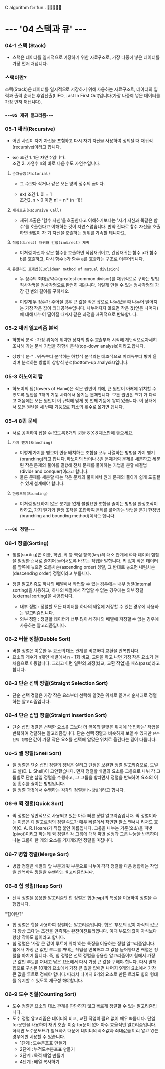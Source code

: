C algorithm for fun.. 👾🧠👨‍💻🦽

# --- '04 스택과 큐' ---
### 04-1 스택 (Stack)
- 스택은 데이터를 일시적으로 저장하기 위한 자료구조로, 가장 나중에 넣은 데이터를 가장 먼저 꺼냅니다.
### 스택이란?
스택(Stack)은 데이터를 일시적으로 저장하기 위해 사용하는 자료구조로, 데이터의 입력과 출력 순서는 후입선출(LIFO, Last In First Out)입니다(가장 나중에 넣은 데이터를 가장 먼저 꺼냅니다).


### ---`05 재귀 알고리즘`---
### 05-1 재귀(Recursive) 
- 어떤 사건이 자기 자신을 포함하고 다시 자기 자신을 사용하여 정의될 때
재귀적(recursive)이라고 합니다.
	
- ex) 조건 1. 1은 자연수입니다.  
조건 2. 자연수 n의 바로 다음 수도 자연수입니다.	

1. `순차곱셈(Factorial)`
	- 그 수보다 작거나 같은 모든 양의 정수의 곱이다.

	- ex) 조건 1. 0! = 1  
	조건2. n > 0 이면 n! = n * (n -1)!

2. `재귀호출(Recursive Call)`
	
	- 재귀 호출은 '함수 자신'을 호출한다고 이해하기보다는 '자기 자신과 똑같은 함수'를 호출한다고 이해하는 것이 자연스럽습니다. 만약 진짜로 함수 자신을 호출하면 끝없이 자	기 자신을 호출하는 행위를 계속할 테니까요.
	
3. `직접(direct) 재귀와 간접(indirect) 재귀`  
	- 이처럼 자신과 같은 함수를 호출하면 직접재귀이고, 간접재귀는 함수 a가 함수 b를 호출하고, 다시 함수 b가 함수 a를 호출하는 구조로 이루어집니다.

4. `유클리드 호제법(Euclidean method of mutual division)`
	
	- 두 정수의 최대공약수(greatest common divisor)를 재귀적으로 구하는 방법 직사각형을 정사각형으로 완전히 채웁니다. 이렇게 만들 수 있는 정사각형의 가장 긴 변의 길이를 구하세요.
	
	- 이렇게 두 정수가 주어질 경우 큰 값을 작은 값으로 나누었을 때 나누어 떨어지는 가장 작은 값이 최대공약수입니다. 나누어지지 않으면 작은 값(얻은 나머지)에 대해 나누어 떨어질 때까지 같은 과정을 재귀적으로 반복합니다.

### 05-2 재귀 알고리즘 분석
- 하향식 분석 : 가장 위쪽에 위치한 상자의 함수 호출부터 시작해 계단식으로자세히 조사해 가는 분석 기법을 하향식 분석(top-down analysis)이라고 합니다.

- 상향식 분석 : 위쪽부터 분석하는 햐향식 분석과는 대조적으로 아래쪽부터 쌓아 올리며 분석하는 방법이 상향식 분석(bottom-up analysis)입니다.

### 05-3 하노이의 탑
- 하노이의 탑(Towers of Hanoi)은 작은 원반이 위에, 큰 원반이 아래에 위치할 수 있도록 원반을 3개의 기둥 사이에서 옮기는 문제입니다. 모든 원반은 크기	가 다르고 처음에는 모든 원반이 이 규칙에 맞게 첫 번째 기둥에 쌓여 있습니다. 이 상태에서 모든 원반을 세 번째 기둥으로 최소의 횟수로 옮기면 됩니다.

### 05-4 8퀸 문제
- 서로 공격하여 잡을 수 없도록 8개의 퀸을 8 X 8 체스판에 놓으세요.

1. `가지 뻗기(Branching)`
	- 이렇게 가지를 뻗으며 퀸을 배치하는 조합을 모두 나열하는 방법을 가지 뻗기(branching)라고 합니다. 하노이의 탑이나 8퀸 문제처럼 문제를 세분하고 세분된 작은 문제의 풀이를 결합해 전체 문제를 풀이하는 기법을 분할 해결법(divide and conquer)이라고 합니다.
	- 물론 문제를 세분할 때는 작은 문제의 풀이에서 원래 문제의 풀이가 쉽게 도출될 수 있게 설계해야 합니다.

2. `한정조작(Bounding)`
	- 이처럼 필요하지 않은 분기를 없개 불필요한 조합을 줄이는 방법을 한정조작이라하고, 가지 뻗기와 한정 조작을 조합하여 문제를 풀어가는 방법을 분기 한정법(branching and bounding method)이라고 합니다.

### ---`06 정렬`---
### 06-1 정렬(Sorting)
- 정렬(sorting)은 이름, 학번, 키 등 핵심 항목(key)의 대소 관계에 따라 데이터 집합을
일정한 순서로 줄지어 늘어서도록 바꾸는 작업을 말합니다. 키 값이 작은 데이터를 앞쪽에 놓으면 오름차순(ascending order) 정렬, 그 반대로 놓으면 내림차순(descending order) 정렬이라고 부릅니다.

- 정렬 알고리즘도 하나의 배열에서 작업할 수 있는 경우에는 내부 정렬(internal sorting)을 사용하고, 하나의 배열에서 작업할 수 없는 경우에는 외부 정렬(external sorting)을 사용합니다.
	- 내부 정렬 : 정렬할 모든 데이터를 하나의 배열에 저장할 수 있는 경우에 사용하는 알고리즘입니다.
	- 외부 정렬 : 정렬할 데이터가 너무 많아서 하나의 배열에 저장할 수 없는 경우에 사용하는 알고리즘입니다.

### 06-2 버블 정렬(Bubble Sort)
- 버블 정렬은 이웃한 두 요소의 대소 관계를 비교하여 교환을 반복합니다.
- 요소의 개수가 n개인 배열에서 n - 1회 비교, 교환을 하고 나면 가장 작은 요소가 맨 처음으로 이동합니다. 그리고 이런 일련의 과정(비교, 교환 작업)을 패스(pass)라고 합니다.

### 06-3 단순 선택 정렬(Straight Selection Sort)
- 단순 선택 정렬은 가장 작은 요소부터 선택해 알맞은 위치로 옮겨서 순서대로 정렬하는 알고리즘입니다.

### 06-4 단순 삽입 정렬(Straight Insertion Sort)
- 단순 삽입 정렬은 선택한 요소를 그보다 더 앞쪽의 알맞은 위치에 '삽입하는' 작업을 반복하여 정렬하는 알고리즘입니다. 단순 선택 정렬과 비슷하게 보일 수 있지만 `단순 선택 정렬`은 값이 가장 작은 요소를 선택해 알맞은 위치로 옮긴다는 점이 다릅니다.

### 06-5  셸 정렬(Shell Sort)
- 셸 정렬은 단순 삽입 정렬의 장점은 살리고 단점은 보완한 정렬 알고리즘으로, 도널드 셸(D. L. Shell)이 고안했습니다. 먼저 정렬할 배열의 요소를 그룹으로 나눠 각 그룹별로 단순 삽입 정렬을 수행하고, 그 그룹을 합치면서 정렬을 반복하여 요소의 이동 횟수를 줄이는 방법입니다.
- 셸 정렬 과정에서 수행하는 각각의 정렬을 `h-정렬`이라고 합니다.

### 06-6 퀵 정렬(Quick Sort)
- 퀵 정렬은 일반적으로 사용되고 있는 아주 빠른 정렬 알고리즘입니다. 퀵 정렬이라는 이름은 이 알고르짐의 정렬 속도가 매우 빠른데서 착안한 찰스 앤서니 리처드 호어(C. A. R. Hoare)가 직접 붙인 이름입니다. 그룹을 나누는 기준(요소)을 피벗(pivot)이라고 하는데 퀵 정렬은 각 그룹에 대해 피벗 설정과 그룹 나눔을 반복하며 나눈 그룹이 한 개의 요소를 가지게되면 정렬을 마칩니다.

### 06-7 병합 정렬(Merge Sort)
- 병합 정렬은 배열의 앞 부분과 뒷 부분으로 나누어 각각 정렬할 다음 병합하는 작업을 반복하여 정렬을 수핸하는 알고리즘입니다.

### 06-8 힙 정렬(Heap Sort)
- 선택 정렬을 응용한 알고리즘인 힙 정렬은 힙(heap)의 특성을 이용하여 정렬을 수행합니다.

"힙이란?"

- 힙 정렬은 힙을 사용하여 정렬하는 알고리즘입니다. 힙은 '부모의 값이 자식의 값보다 항상 크다'는 조건을 만족하는 완전이진트리입니다. 이때 부모의 값이 자식보다 항상 작아도 힙이라고 합니다.
- 힙 정렬은 '가장 큰 값이 루트에 위치'하는 특징을 이용하는 정렬 알고리즘입니다. 힙에서 가장 큰 값인 루트를 꺼내는 작업을 반복하고 그 값을 늘어놓으면 배열은 정렬을 마치게 됩니다. 즉, 힙 정렬은 선택 정렬을 응용한 알고리즘이며 힙에서 가장 큰 값인 루트를 꺼내고 남은 요소에서 다시 가장 큰 값을 구해야 합니다. 다시 말해 힙으로 구성된 10개의 요소에서 가장 큰 값을 없애면 나머지 9개의 요소에서 가장 큰 값을 루트로 정해야 합니다. 따라서 나머지 9개의 요소로 만든 트리도 힙의 형태를 유지할 수 있도록 재구성 해야합니다.

### 06-9 도수 정렬(Counting Sort)
- 도수 정렬은 요소의 대소 관계를 판단하지 않고 빠르게 정렬할 수 있는 알고리즘입니다.
- 도수 정렬 알고리즘은 데이터의 비교, 교환 작업이 필요 없어 매우 빠릅니다. 단일 for문만을 사용하며 재귀 호출, 이중 for문이 없어 아주 효율적인 알고리즘입니다. 하지만 도수분포표가 필요하기 때문에 데이터의 최소값과 최대값을 미리 알고 있는 경우에만 사용할 수 있습니다.
	- 1단계 : 도수분포표 만들기
	- 2단계 : 누적도수분포표 만들기
	- 3단계 : 목적 배열 만들기
	- 4단계 : 배열 복사하기

